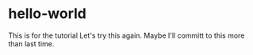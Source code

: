 # hello-world
This is for the tutorial
Let's try this again. Maybe I'll committ to this more than last time.
